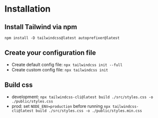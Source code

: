 # Installation
## Install Tailwind via npm
`npm install -D tailwindcss@latest autoprefixer@latest`

## Create your configuration file
* Create default config file: `npx tailwindcss init --full`
* Create custom config file: `npx tailwindcss init`

## Build css
* development: `npx tailwindcss-cli@latest build ./src/styles.css -o ./public/styles.css`
* prod: set `NODE_ENV=production` before running `npx tailwindcss-cli@latest build ./src/styles.css -o ./public/styles.min.css`